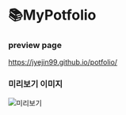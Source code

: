 # :books:MyPotfolio

### preview page
https://jyejin99.github.io/potfolio/

### 미리보기 이미지
![미리보기](./img/image.png)